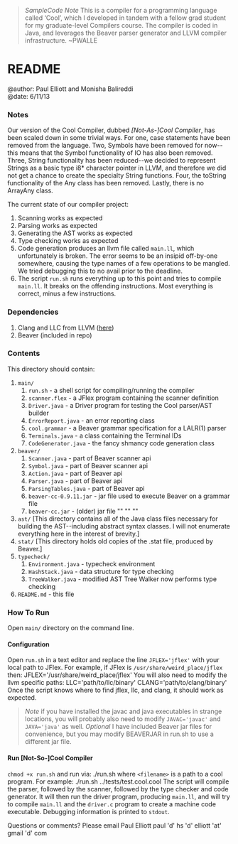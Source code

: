 <blockquote>
  <p><em>SampleCode Note</em>
  This is a compiler for a programming language called ‘Cool’,
  which I developed in tandem with a fellow grad student
  for my graduate-level Compilers course. The compiler
  is coded in Java, and leverages the Beaver parser generator
  and LLVM compiler infrastructure. ~PWALLE</p>
</blockquote>

<h1>README</h1>

<p>@author: Paul Elliott and Monisha Balireddi <br>
@date: 6/11/13</p>

<h3>Notes</h3>

<p>Our version of the Cool Compiler, dubbed <em>[Not-As-]Cool Compiler</em>,
has been scaled down in some trivial ways.  For one,
case statements have been removed from the language.
Two, Symbols have been removed for now--this means that
the Symbol functionality of IO has also been removed.
Three, String functionality has been reduced--we decided
to represent Strings as a basic type i8* character pointer in LLVM,
and therefore we did not get a chance to create the specialty String functions.
Four, the toString functionality of the Any class has been removed.
Lastly, there is no ArrayAny class.</p>

<p>The current state of our compiler project:</p>

<ol>
<li>Scanning works as expected</li>
<li>Parsing works as expected</li>
<li>Generating the AST works as expected</li>
<li>Type checking works as expected</li>
<li>Code generation produces an llvm file called <code>main.ll</code>,
which unfortunately is broken.  The error seems to be
an insipid off-by-one somewhere, causing the type
names of a few operations to be mangled. We tried
debugging this to no avail prior to the deadline.</li>
<li>The script <code>run.sh</code> runs everything up to this point
and tries to compile <code>main.ll</code>. It breaks on the offending
instructions.  Most everything is correct, minus a few instructions.</li>
</ol>

<h3>Dependencies</h3>

<ol>
<li>Clang and LLC from LLVM (<a href="http://llvm.org/ llvm">here</a>)</li>
<li>Beaver (included in repo)</li>
</ol>

<h3>Contents</h3>

<p>This directory should contain:</p>

<ol>
<li><code>main/</code>
<ol>
<li><code>run.sh</code> - a shell script for compiling/running the compiler</li>
<li><code>scanner.flex</code> - a JFlex program containing the scanner definition</li>
<li><code>Driver.java</code> - a Driver program for testing the Cool parser/AST builder</li>
<li><code>ErrorReport.java</code> - an error reporting class</li>
<li><code>cool.grammar</code> - a Beaver grammar specification for a LALR(1) parser</li>
<li><code>Terminals.java</code> - a class containing the Terminal IDs</li>
<li><code>CodeGenerator.java</code> - the fancy shmancy code generation class</li>
</ol></li>
<li><code>beaver/</code>
<ol>
<li><code>Scanner.java</code> - part of Beaver scanner api</li>
<li><code>Symbol.java</code> - part of Beaver scanner api</li>
<li><code>Action.java</code> - part of Beaver api</li>
<li><code>Parser.java</code> - part of Beaver api</li>
<li><code>ParsingTables.java</code> - part of Beaver api</li>
<li><code>beaver-cc-0.9.11.jar</code> - jar file used to execute Beaver on a grammar file</li>
<li><code>beaver-cc.jar</code> - (older) jar file "" "" ""</li>
</ol></li>
<li><code>ast/</code>
[This directory contains all of the Java class files necessary
 for building the AST--including abstract syntax classes. 
 I will not enumerate everything here in the interest of brevity.]</li>
<li><code>stat/</code>
[This directory holds old copies of the .stat file, produced by Beaver.]</li>
<li><code>typecheck/</code>
<ol>
<li><code>Environment.java</code> - typecheck environment</li>
<li><code>HashStack.java</code> - data structure for type checking</li>
<li><code>TreeWalker.java</code> - modified AST Tree Walker now performs type checking</li>
</ol></li>
<li><code>README.md</code> - this file</li>
</ol>

<h3>How To Run</h3>

<p>Open <code>main/</code> directory on the command line.</p>

<h4>Configuration</h4>

<p>Open <code>run.sh</code> in a text editor and replace the line <code>JFLEX='jflex'</code> with your
local path to JFlex. For example, if JFlex is <code>/usr/share/weird_place/jflex</code> then:
    JFLEX='/usr/share/weird_place/jflex'
You will also need to modify the llvm specific paths:
    LLC='path/to/llc/binary'
    CLANG='path/to/clang/binary'
Once the script knows where to find jflex, llc, and clang,
it should work as expected.</p>

<blockquote>
  <p><em>Note</em> if you have installed the javac and java executables in strange locations,
  you will probably also need to modify <code>JAVAC='javac'</code> and <code>JAVA='java'</code> as well.
  <em>Optional</em> I have included Beaver jar files for convenience, but you 
  may modify BEAVERJAR in run.sh to use a different jar file.</p>
</blockquote>

<h4>Run [Not-So-]Cool Compiler</h4>

<p><code>chmod +x run.sh</code> and run via:
    ./run.sh <filename>
where <code>&lt;filename&gt;</code> is a path to a cool program. For example:
    ./run.sh ../tests/test.cool.cool
The script will compile the parser, followed by the scanner,
followed by the type checker and code generator.
It will then run the driver program, producing <code>main.ll</code>,
and will try to compile <code>main.ll</code> and the <code>driver.c</code> program
to create a machine code executable.
Debugging information is printed to <code>stdout</code>.</p>

<p>Questions or comments? Please email Paul Elliott paul 'd' hs 'd' elliott 'at' gmail 'd' com</p>
